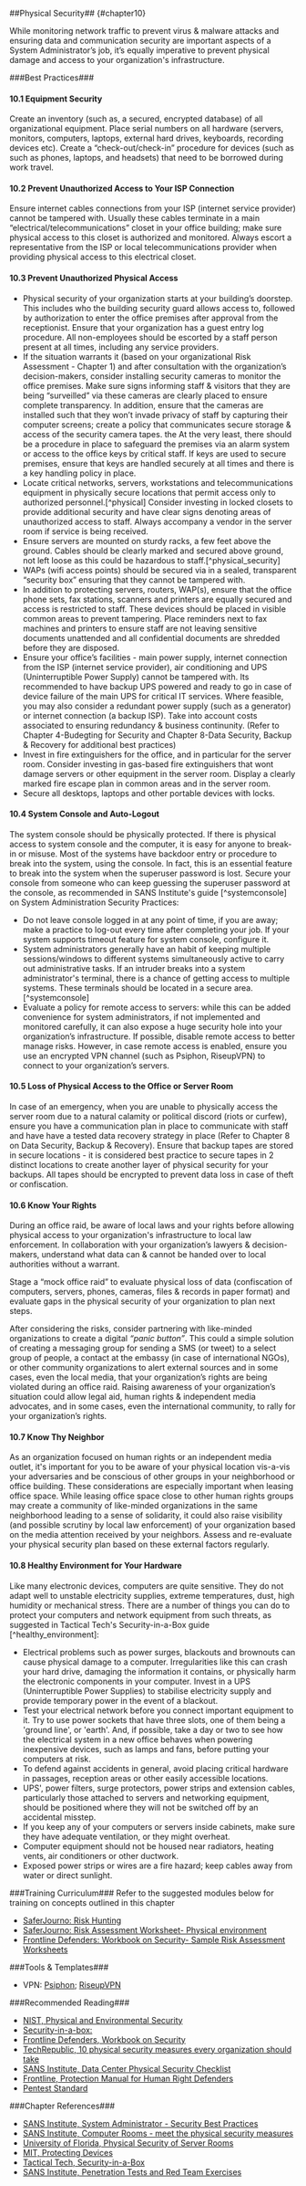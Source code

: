 ##Physical Security## {#chapter10}

While monitoring network traffic to prevent virus & malware attacks and
ensuring data and communication security are important aspects of a
System Administrator’s job, it’s equally imperative to prevent physical
damage and access to your organization's infrastructure.

###Best Practices###

#### 10.1 Equipment Security ####

Create an inventory (such as, a secured, encrypted database) of all
organizational equipment. Place serial numbers on all hardware (servers,
monitors, computers, laptops, external hard drives, keyboards, recording
devices etc). Create a “check-out/check-in” procedure for devices (such
as such as phones, laptops, and headsets) that need to be borrowed
during work travel.

#### 10.2 Prevent Unauthorized Access to Your ISP Connection ####

Ensure internet cables connections from your ISP (internet service
provider) cannot be tampered with. Usually these cables terminate in a
main “electrical/telecommunications” closet in your office building;
make sure physical access to this closet is authorized and monitored.
Always escort a representative from the ISP or local telecommunications
provider when providing physical access to this electrical closet.

#### 10.3 Prevent Unauthorized Physical Access ####

- Physical security of your organization starts at your building’s doorstep. This includes who the building security guard allows access to, followed by authorization to enter the office premises after approval from the receptionist. Ensure that your organization has a guest entry log procedure. All non-employees should be escorted by a staff person present at all times, including any service providers.
- If the situation warrants it (based on your organizational Risk Assessment - Chapter 1) and after consultation with the organization’s decision-makers, consider installing security cameras to monitor the office premises. Make sure signs informing staff & visitors that they are being “surveilled” via these cameras are clearly placed to ensure complete transparency. In addition, ensure that the cameras are installed such that they won’t invade privacy of staff by capturing their computer screens; create a policy that communicates secure storage & access of the security camera tapes. the At the very least, there should be a procedure in place to safeguard the premises via an alarm system or access to the office keys by critical staff. If keys are used to secure premises, ensure that keys are handled securely at all times and there is a key handling policy in place.
- Locate critical networks, servers, workstations and telecommunications equipment in physically secure locations that permit access only to authorized personnel.[^physical] Consider investing in locked closets to provide additional security and have clear signs denoting areas of unauthorized access to staff. Always accompany a vendor in the server room if service is being received.
- Ensure servers are mounted on sturdy racks, a few feet above the ground. Cables should be clearly marked and secured above ground, not left loose as this could be hazardous to staff.[^physical_security]
- WAPs (wifi access points) should be secured via in a sealed, transparent “security box” ensuring that they cannot be tampered with.
- In addition to protecting servers, routers, WAP(s), ensure that the office phone sets, fax stations, scanners and printers are equally secured and access is restricted to staff. These devices should be placed in visible common areas to prevent tampering.  Place reminders next to fax machines and printers to ensure staff are not leaving sensitive documents unattended and all confidential documents are shredded before they are disposed.
- Ensure your office’s facilities - main power supply, internet connection from the ISP (internet service provider), air conditioning and UPS (Uninterruptible Power Supply) cannot be tampered with. Its recommended to have backup UPS powered and ready to go in case of device failure of the main UPS for critical IT services. Where feasible, you may also consider a redundant power supply (such as a generator) or internet connection (a backup ISP). Take into account costs associated to ensuring redundancy & business continunity. (Refer to Chapter 4-Budegting for Security and Chapter 8-Data Security, Backup & Recovery for additional best practices)
- Invest in fire extinguishers for the office, and in particular for the server room. Consider investing in gas-based fire extinguishers that wont damage servers or other equipment in the server room. Display a clearly marked fire escape plan in common areas and in the server room.
- Secure all desktops, laptops and other portable devices with locks.


#### 10.4 System Console and Auto-Logout ####

The system console should be physically protected. If there is physical
access to system console and the computer, it is easy for anyone to
break-in or misuse. Most of the systems have backdoor entry or procedure
to break into the system, using the console. In fact, this is an
essential feature to break into the system when the superuser password
is lost. Secure your console from someone who can keep guessing the
superuser password at the console, as recommended in SANS Institute's guide [^systemconsole] on System Administration Security Practices:

-   Do not leave console logged in at any point of time, if you are
    away; make a practice to log-out every time after completing your
    job. If your system supports timeout feature for system console,
    configure it.
-   System administrators generally have an habit of keeping multiple
    sessions/windows to different systems simultaneously active to carry
    out administrative tasks. If an intruder breaks into a system
    administrator's terminal, there is a chance of getting access to
    multiple systems. These terminals should be located in a secure
    area.[^systemconsole]
-   Evaluate a policy for remote access to servers: while this can be
    added convenience for system administrators, if not implemented and
    monitored carefully, it can also expose a huge security hole into
    your organization’s infrastructure. If possible, disable remote
    access to better manage risks. However, in case remote access is
    enabled, ensure you use an encrypted VPN channel (such as Psiphon,
    RiseupVPN) to connect to your organization’s servers.

#### 10.5 Loss of Physical Access to the Office or Server Room ####

In case of an emergency, when you are unable to physically access the
server room due to a natural calamity or political discord (riots or
curfew), ensure you have a communication plan in place to communicate
with staff and have have a tested data recovery strategy in place (Refer
to Chapter 8 on Data Security, Backup & Recovery). Ensure that backup
tapes are stored in secure locations - it is considered best practice to
secure tapes in 2 distinct locations to create another layer of physical
security for your backups. All tapes should be encrypted to prevent data
loss in case of theft or confiscation.

#### 10.6 Know Your Rights ####

During an office raid, be aware of local laws and your rights before
allowing physical access to your organization's infrastructure to local
law enforcement. In collaboration with your organization’s lawyers &
decision-makers, understand what data can & cannot be handed over to
local authorities without a warrant.

Stage a “mock office raid” to evaluate physical loss of data
(confiscation of computers, servers, phones, cameras, files & records in
paper format) and evaluate gaps in the physical security of your
organization to plan next steps.

After considering the risks, consider partnering with like-minded
organizations to create a digital *“panic button”*. This could a simple
solution of creating a messaging group for sending a SMS (or tweet) to a
select group of people, a contact at the embassy (in case of
international NGOs), or other community organizations to alert external
sources and in some cases, even the local media, that your
organization’s rights are being violated during an office raid. Raising
awareness of your organization’s situation could allow legal aid, human
rights & independent media advocates, and in some cases, even the
international community, to rally for your organization’s rights.

#### 10.7 Know Thy Neighbor ####

As an organization focused on human rights or an independent media
outlet, it's important for you to be aware of your physical location
vis-a-vis your adversaries and be conscious of other groups in your
neighborhood or office building. These considerations are especially
important when leasing office space. While leasing office space close to
other human rights groups may create a community of like-minded
organizations in the same neighborhood leading to a sense of solidarity,
it could also raise visibility (and possible scrutiny by local law
enforcement) of your organization based on the media attention received
by your neighbors. Assess and re-evaluate your physical security plan
based on these external factors regularly.

#### 10.8 Healthy Environment for Your Hardware ####

Like many electronic devices, computers are quite sensitive. They do not
adapt well to unstable electricity supplies, extreme temperatures, dust,
high humidity or mechanical stress. There are a number of things you can
do to protect your computers and network equipment from such threats, as suggested in Tactical Tech's Security-in-a-Box guide [^healthy_environment]:

-   Electrical problems such as power surges, blackouts and brownouts
    can cause physical damage to a computer. Irregularities like this
    can crash your hard drive, damaging the information it contains, or
    physically harm the electronic components in your computer. Invest
    in a UPS (Uninterruptible Power Supplies) to stabilise electricity
    supply and provide temporary power in the event of a blackout.
-   Test your electrical network before you connect important equipment
    to it. Try to use power sockets that have three slots, one of them
    being a 'ground line', or 'earth'. And, if possible, take a day or
    two to see how the electrical system in a new office behaves when
    powering inexpensive devices, such as lamps and fans, before putting
    your computers at risk.
-   To defend against accidents in general, avoid placing critical
    hardware in passages, reception areas or other easily accessible
    locations.
-   UPS', power filters, surge protectors, power strips and extension
    cables, particularly those attached to servers and networking
    equipment, should be positioned where they will not be switched off
    by an accidental misstep.
-   If you keep any of your computers or servers inside cabinets, make
    sure they have adequate ventilation, or they might overheat.
-   Computer equipment should not be housed near radiators, heating
    vents, air conditioners or other ductwork.
-   Exposed power strips or wires are a fire hazard; keep cables away
    from water or direct sunlight.


###Training Curriculum###
Refer to the suggested modules below for training on concepts outlined in this chapter

- [SaferJourno: Risk Hunting](https://saferjourno.internews.org/)
- [SaferJourno: Risk Assessment Worksheet- Physical environment](https://saferjourno.internews.org/)
- [Frontline Defenders: Workbook on Security- Sample Risk Assessment Worksheets](https://www.frontlinedefenders.org/files/workbook_eng.pdf)

###Tools & Templates###

- VPN: [Psiphon](https://psiphon.ca/); [RiseupVPN](https://help.riseup.net/en/vpn)

###Recommended Reading###

-   [NIST, Physical and Environmental Security](http://csrc.nist.gov/publications/nistpubs/800-14/800-14.pdf)
-   [Security-in-a-box:](https://securityinabox.org/en/guide/physical)
-   [Frontline Defenders, Workbook on Security](http://frontlinedefenders.org/files/workbook\_eng.pdf\#page=80)
-   [TechRepublic, 10 physical security measures every organization should take](http://www.techrepublic.com/blog/10-things/10-physical-security-measures-every-organization-should-take/)
-   [SANS Institute, Data Center Physical Security Checklist](http://www.sans.org/reading-room/whitepapers/awareness/data-center-physical-security-checklist-416)
-   [Frontline, Protection Manual for Human Right Defenders](http://www.peacebrigades.org/fileadmin/user\_files/groups/uk/files/Publications/Frontline\_Manual\_pdf.pdf\#page=83)
-   [Pentest Standard](http://www.pentest-standard.org/index.php/Pre-engagement\#Physical\_Penetration\_Test)


###Chapter References###

-   [SANS Institute, System Administrator - Security Best Practices](http://www.sans.org/reading-room/whitepapers/bestprac/system-administrator-security-practices-657)
-   [SANS Institute, Computer Rooms - meet the physical security measures](http://www.giac.org/paper/gsec/2892/computer-rooms-meet-physical-security-measures/104866)
-   [University of Florida, Physical Security of Server Rooms](https://security.ufl.edu/wp-content/uploads/2013/09/PS0002-02.pdf)
-   [MIT, Protecting Devices](https://ist.mit.edu/security/devices)
-   [Tactical Tech, Security-in-a-Box](https://info.securityinabox.org/default/chapter\_2\_3)
-   [SANS Institute, Penetration Tests and Red Team Exercises](https://www.sans.org/critical-security-controls/control/20)

